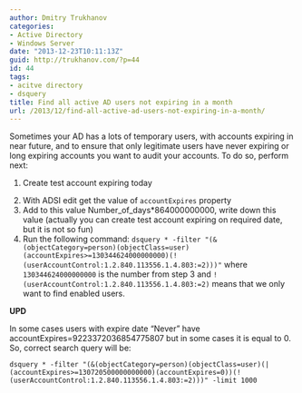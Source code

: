 ```yaml
---
author: Dmitry Trukhanov
categories:
- Active Directory
- Windows Server
date: "2013-12-23T10:11:13Z"
guid: http://trukhanov.com/?p=44
id: 44
tags:
- acitve directory
- dsquery
title: Find all active AD users not expiring in a month
url: /2013/12/find-all-active-ad-users-not-expiring-in-a-month/
---
```

Sometimes your AD has a lots of temporary users, with accounts expiring in near future, and to ensure that only legitimate users have never expiring or long expiring accounts you want to audit your accounts. To do so, perform next:  
1. Create test account expiring today
<!--more-->
2. With ADSI edit get the value of `accountExpires` property
3. Add to this value Number\_of\_days*864000000000, write down this value (actually you can create test account expiring on required date, but it is not so fun)  
4. Run the following command:
`dsquery * -filter "(&(objectCategory=person)(objectClass=user)(accountExpires>=130344624000000000)(!(userAccountControl:1.2.840.113556.1.4.803:=2)))"`
where `130344624000000000` is the number from step 3 and `!(userAccountControl:1.2.840.113556.1.4.803:=2)` means that we only want to find enabled users.

**UPD**

In some cases users with expire date &#8220;Never&#8221; have accountExpires=9223372036854775807 but in some cases it is equal to 0. So, correct search query will be:

`dsquery * -filter "(&(objectCategory=person)(objectClass=user)(|(accountExpires>=130720500000000000)(accountExpires=0))(!(userAccountControl:1.2.840.113556.1.4.803:=2)))" -limit 1000`